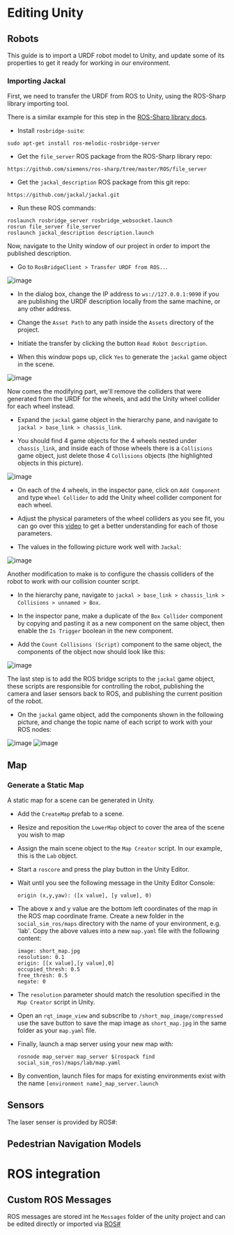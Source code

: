 # Editing Unity

## Robots

This guide is to import a URDF robot model to Unity, and update some of its properties to get it ready for working in our environment.

### Importing Jackal

First, we need to transfer the URDF from ROS to Unity, using the ROS-Sharp library importing tool.

There is a similar example for this step in the [ROS-Sharp library docs](https://github.com/siemens/ros-sharp/wiki/User_App_ROS_TransferURDFFromROS).

- Install `rosbridge-suite`:
```
sudo apt-get install ros-melodic-rosbridge-server
```

- Get the `file_server` ROS package from the ROS-Sharp library repo:
```
https://github.com/siemens/ros-sharp/tree/master/ROS/file_server
```

- Get the `jackal_description` ROS package from this git repo:
```
https://github.com/jackal/jackal.git
```

- Run these ROS commands:
```
roslaunch rosbridge_server rosbridge_websocket.launch
rosrun file_server file_server
roslaunch jackal_description description.launch
```

Now, navigate to the Unity window of our project in order to import the published description.

- Go to `RosBridgeClient > Transfer URDF from ROS..`.

![image](images/urdf-import-window.png)

- In the dialog box, change the IP address to `ws://127.0.0.1:9090` if you are publishing the URDF description locally from the same machine, or any other address.

- Change the `Asset Path` to any path inside the `Assets` directory of the project.

- Initiate the transfer by clicking the button `Read Robot Description`.

- When this window pops up, click `Yes` to generate the `jackal` game object in the scene.

![image](images/urdf-import-gameobject.png)

Now comes the modifying part, we'll remove the colliders that were generated from the URDF for the wheels, and add the Unity wheel collider for each wheel instead.

- Expand the `jackal` game object in the hierarchy pane, and navigate to `jackal > base_link > chassis_link`.

- You should find 4 game objects for the 4 wheels nested under `chassis_link`, and inside each of those wheels there is a `Collisions` game object, just delete those 4 `Collisions` objects (the highlighted objects in this picture).

![image](images/urdf-import-collisions.png)

- On each of the 4 wheels, in the inspector pane, click on `Add Component` and type `Wheel Collider` to add the Unity wheel collider component for each wheel.

- Adjust the physical parameters of the wheel colliders as you see fit, you can go over this [video](https://www.youtube.com/watch?v=mnAEeE3FcvA) to get a better understanding for each of those parameters.

- The values in the following picture work well with `Jackal`:

![image](images/urdf-wheel-collider.png)

Another modification to make is to configure the chassis colliders of the robot to work with our collision counter script.

- In the hierarchy pane, navigate to `jackal > base_link > chassis_link > Collisions > unnamed > Box`.

- In the inspector pane, make a duplicate of the `Box Collider` component by copying and pasting it as a new component on the same object, then enable the `Is Trigger` boolean in the new component.

- Add the `Count Collisions (Script)` component to the same object, the components of the object now should look like this:

![image](images/urdf-box-collider.png)

The last step is to add the ROS bridge scripts to the `jackal` game object, these scripts are responsible for controlling the robot, publishing the camera and laser sensors back to ROS, and publishing the current position of the robot.

- On the `jackal` game object, add the components shown in the following picture, and change the topic name of each script to work with your ROS nodes:

![image](images/urdf-ros-scripts-motors.png)
![image](images/urdf-ros-scripts-sensors.png)

## Map

### Generate a Static Map

A static map for a scene can be generated in Unity.

- Add the `CreateMap` prefab to a scene.

- Resize and reposition the `LowerMap` object to cover the area of the scene you wish to map

- Assign the main scene object to the `Map Creator` script. In our example, this is the `Lab` object. 

- Start a `roscore` and press the play button in the Unity Editor.

- Wait until you see the following message in the Unity Editor Console: 

   ```
   origin (x,y,yaw): ([x value], [y value], 0)
   ```

- The above x and y value are the bottom left coordinates of the map in the ROS map coordinate frame. Create a new folder in the `social_sim_ros/maps` directory with the name of your environment, e.g. 'lab'. Copy the above values into a new `map.yaml` file with the following content:

    ```
    image: short_map.jpg
    resolution: 0.1
    origin: [[x value],[y value],0]
    occupied_thresh: 0.5
    free_thresh: 0.5
    negate: 0
    ```

- The `resolution` parameter should match the resolution specified in the `Map Creator` script in Unity.

- Open an `rqt_image_view` and subscribe to `/short_map_image/compressed` use the save button to save the map image as `short_map.jpg` in the same folder as your `map.yaml` file.

- Finally, launch a map server using your new map with:

    ```
    rosnode map_server map_server $(rospack find social_sim_ros)/maps/lab/map.yaml
    ```

- By convention, launch files for maps for existing environments exist with the name `[environment name]_map_server.launch`


## Sensors

The laser senser is provided by ROS#:

## Pedestrian Navigation Models

# ROS integration

## Custom ROS Messages

ROS messages are stored int he `Messages` folder of the unity project and can be edited directly or imported via [ROS#](https://github.com/siemens/ros-sharp/wiki/Dev_NewMessageTypes)
